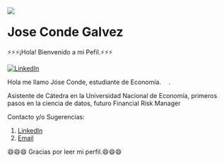 <img src='https://raw.githubusercontent.com/keshavsingh4522/keshavsingh4522/master/Monkey_Kid_Coding.gif' align='left'>

# Jose Conde Galvez

⚡⚡⚡¡Hola! Bienvenido a mi Pefil.⚡⚡⚡
  
  <a href="https://www.linkedin.com/in/jose-conde/n"><img src="https://img.shields.io/badge/LinkedIn--_.svg?style=social&logo=linkedin" alt="LinkedIn"></a>


Hola me llamo Jóse Conde, estudiante de Economía. <img src="https://image.flaticon.com/icons/svg/2055/2055886.svg" width="13"/>.

Asistente de Cátedra en la Universidad Nacional de Economía, primeros pasos en la ciencia de datos, futuro Financial Risk Manager 

Contacto y/o Sugerencias:

   1. [LinkedIn](https://www.linkedin.com/in/jose-conde/)
   2. [Email](mailto:joseconde20.95@gmail.com)
   
   
😄😄😄 Gracias por leer mi perfil.😄😄😄
